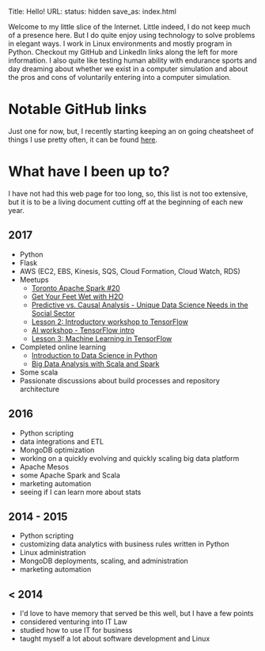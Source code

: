 Title: Hello! 
URL:
status: hidden
save_as: index.html

Welcome to my little slice of the Internet. Little indeed, I do not keep much of a presence here. But I do quite enjoy using technology to solve problems in elegant ways. I work in Linux environments and mostly program in Python. Checkout my GitHub and LinkedIn links along the left for more information. I also quite like testing human ability with endurance sports and day dreaming about whether we exist in a computer simulation and about the pros and cons of voluntarily entering into a computer simulation.

# Notable GitHub links
Just one for now, but, I recently starting keeping an on going cheatsheet of things I use pretty often, it can be found [here](https://github.com/torypages/random/blob/master/things_i_forget.md).

# What have I been up to?
I have not had this web page for too long, so, this list is not too extensive, but it is to be a living document cutting off at the beginning of each new year.

## 2017
* Python
* Flask
* AWS (EC2, EBS, Kinesis, SQS, Cloud Formation, Cloud Watch, RDS)
* Meetups
  * [Toronto Apache Spark #20](https://www.meetup.com/Toronto-Apache-Spark/events/239840844/)
  * [Get Your Feet Wet with H2O](https://www.meetup.com/Toronto-Artificial-Intelligence-Deep-Learning/events/240092772/)
  * [Predictive vs. Causal Analysis - Unique Data Science Needs in the Social Sector](https://www.meetup.com/DataforGood/events/239552872/)
  * [Lesson 2: Introductory workshop to TensorFlow](https://www.meetup.com/Advanced-Spark-DeepLearni-ng-and-TensorFlow-Meetup/events/240595646/)
  * [AI workshop - TensorFlow intro](https://www.meetup.com/Toronto-AI/events/240567493/)
  * [Lesson 3: Machine Learning in TensorFlow](https://www.meetup.com/Advanced-Spark-DeepLearni-ng-and-TensorFlow-Meetup/events/240595706/)
* Completed online learning
  * [Introduction to Data Science in Python](https://www.coursera.org/learn/python-data-analysis)
  * [Big Data Analysis with Scala and Spark](https://www.coursera.org/learn/scala-spark-big-data)
* Some scala
* Passionate discussions about build processes and repository architecture

## 2016

* Python scripting
* data integrations and ETL
* MongoDB optimization
* working on a quickly evolving and quickly scaling big data platform
* Apache Mesos 
* some Apache Spark and Scala
* marketing automation
* seeing if I can learn more about stats

## 2014 - 2015
* Python scripting
* customizing data analytics with business rules written in Python
* Linux administration
* MongoDB deployments, scaling, and administration
* marketing automation

## < 2014
* I'd love to have memory that served be this well, but I have a few points
* considered venturing into IT Law
* studied how to use IT for business
* taught myself a lot about software development and Linux
